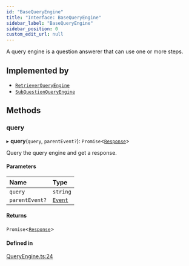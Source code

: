 ```yaml
---
id: "BaseQueryEngine"
title: "Interface: BaseQueryEngine"
sidebar_label: "BaseQueryEngine"
sidebar_position: 0
custom_edit_url: null
---
```


A query engine is a question answerer that can use one or more steps.

## Implemented by

- [`RetrieverQueryEngine`](../classes/RetrieverQueryEngine.md)
- [`SubQuestionQueryEngine`](../classes/SubQuestionQueryEngine.md)

## Methods

### query

▸ **query**(`query`, `parentEvent?`): `Promise`<[`Response`](../classes/Response.md)\>

Query the query engine and get a response.

#### Parameters

| Name | Type |
| :------ | :------ |
| `query` | `string` |
| `parentEvent?` | [`Event`](Event.md) |

#### Returns

`Promise`<[`Response`](../classes/Response.md)\>

#### Defined in

[QueryEngine.ts:24](https://github.com/run-llama/LlamaIndexTS/blob/79a7212/packages/core/src/QueryEngine.ts#L24)

